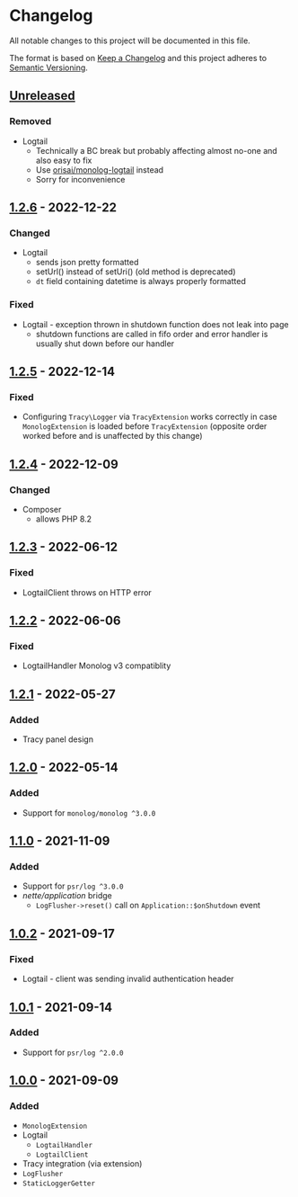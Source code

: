 # Changelog

All notable changes to this project will be documented in this file.

The format is based on [Keep a Changelog](http://keepachangelog.com/en/1.0.0/)
and this project adheres to [Semantic Versioning](http://semver.org/spec/v2.0.0.html).

## [Unreleased](https://github.com/orisai/nette-monolog/compare/1.2.6...HEAD)

### Removed

- Logtail
  - Technically a BC break but probably affecting almost no-one and also easy to fix
  - Use [orisai/monolog-logtail](https://github.com/orisai/monolog-logtail) instead
  - Sorry for inconvenience

## [1.2.6](https://github.com/orisai/nette-monolog/compare/1.2.5...1.2.6) - 2022-12-22

### Changed

- Logtail
  - sends json pretty formatted
  - setUrl() instead of setUri() (old method is deprecated)
  - `dt` field containing datetime is always properly formatted

### Fixed

- Logtail - exception thrown in shutdown function does not leak into page
  - shutdown functions are called in fifo order and error handler is usually shut down before our handler

## [1.2.5](https://github.com/orisai/nette-monolog/compare/1.2.4...1.2.5) - 2022-12-14

### Fixed

- Configuring `Tracy\Logger` via `TracyExtension` works correctly in case `MonologExtension` is loaded
  before `TracyExtension` (opposite order worked before and is unaffected by this change)

## [1.2.4](https://github.com/orisai/nette-monolog/compare/1.2.3...1.2.4) - 2022-12-09

### Changed

- Composer
	- allows PHP 8.2

## [1.2.3](https://github.com/orisai/nette-monolog/compare/1.2.2...1.2.3) - 2022-06-12

### Fixed

- LogtailClient throws on HTTP error

## [1.2.2](https://github.com/orisai/nette-monolog/compare/1.2.1...1.2.2) - 2022-06-06

### Fixed

- LogtailHandler Monolog v3 compatiblity

## [1.2.1](https://github.com/orisai/nette-monolog/compare/1.2.0...1.2.1) - 2022-05-27

### Added

- Tracy panel design

## [1.2.0](https://github.com/orisai/nette-monolog/compare/1.1.0...1.2.0) - 2022-05-14

### Added

- Support for `monolog/monolog ^3.0.0`

## [1.1.0](https://github.com/orisai/nette-monolog/compare/1.0.2...1.1.0) - 2021-11-09

### Added

- Support for `psr/log ^3.0.0`
- *nette/application* bridge
	- `LogFlusher->reset()` call on `Application::$onShutdown` event

## [1.0.2](https://github.com/orisai/nette-monolog/compare/1.0.1...1.0.2) - 2021-09-17

### Fixed

- Logtail - client was sending invalid authentication header

## [1.0.1](https://github.com/orisai/nette-monolog/compare/1.0.0...1.0.1) - 2021-09-14

### Added

- Support for `psr/log ^2.0.0`

## [1.0.0](https://github.com/orisai/nette-monolog/releases/tag/1.0.0) - 2021-09-09

### Added

- `MonologExtension`
- Logtail
    - `LogtailHandler`
    - `LogtailClient`
- Tracy integration (via extension)
- `LogFlusher`
- `StaticLoggerGetter`
